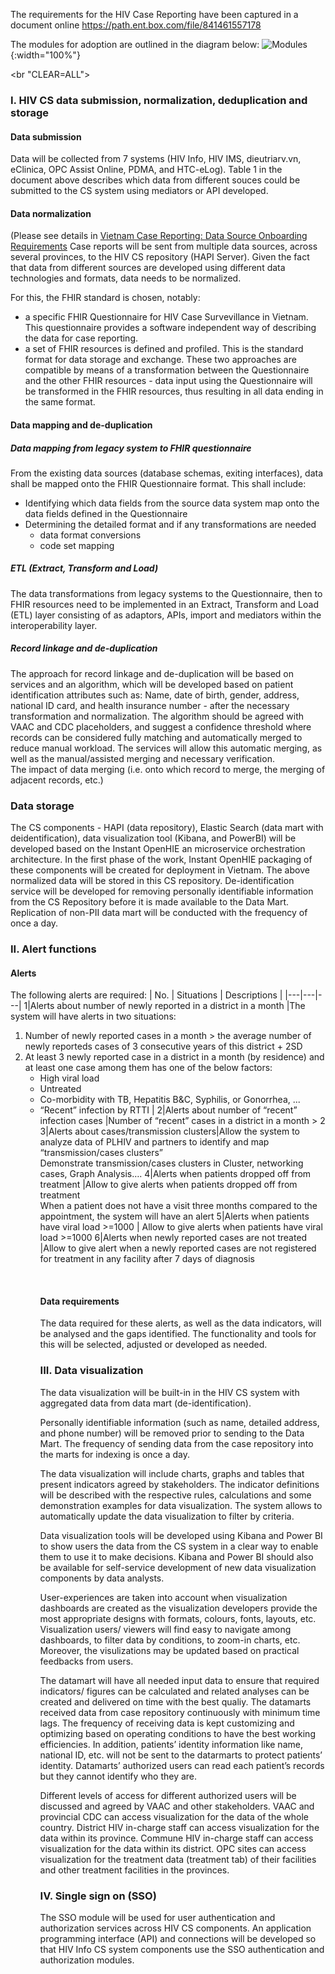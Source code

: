 
The requirements for the HIV Case Reporting have been captured in a document online
https://path.ent.box.com/file/841461557178

The modules for adoption are outlined in the diagram below:
![Modules](/assets/images/reqs_diagram.png "title"){:width="100%"}

<br "CLEAR=ALL">

### I. HIV CS data submission, normalization, deduplication and storage
#### Data submission
Data will be collected from 7 systems (HIV Info, HIV IMS, dieutriarv.vn, eClinica, OPC Assist Online, PDMA, and HTC-eLog). Table 1 in the document above  describes which data from different souces could be submitted to the CS system using mediators or API developed.  

####	Data normalization
(Please see details in [Vietnam Case Reporting: Data Source Onboarding Requirements](https://docs.google.com/document/d/1MFVBqnxeHU14SHqIeiuho9613yHi0dSc8CPGfG9B77w/edit#heading=h.3ijm8ookcy7i)
Case reports will be sent from multiple data sources, across several provinces, to the HIV CS repository (HAPI Server).  Given the fact that data from different sources are developed using different data technologies and formats, data needs to be normalized.  

For this, the FHIR standard is chosen, notably:  
* a specific FHIR Questionnaire for HIV Case Survevillance in Vietnam. This questionnaire provides a software independent way of describing the data for case reporting.
* a set of FHIR resources is defined and profiled. This is the standard format for data storage and exchange.
These two approaches are compatible by means of a transformation between the Questionnaire and the other FHIR resources - data input using the Questionnaire will be transformed in the FHIR resources, thus resulting in all data ending in the same format.

####	Data mapping and de-duplication
##### Data mapping from legacy system to FHIR questionnaire

From the existing data sources (database schemas, exiting interfaces), data shall be mapped onto the FHIR Questionnaire format.
This shall include:
- Identifying which data fields from the source data system map onto the data fields defined in the Questionnaire
- Determining the detailed format and if any transformations are needed
  - data format conversions
  - code set mapping
  
##### ETL (Extract, Transform and Load)
The data transformations from legacy systems to the Questionnaire, then to FHIR resources need to be implemented in an Extract, Transform and Load (ETL) layer consisting of as adaptors, APIs, import and mediators within the interoperability layer.

##### Record linkage and de-duplication
The approach for record linkage and de-duplication will be based on services and an algorithm, which will be developed based on patient identification attributes such as: Name, date of birth, gender, address, national ID card, and health insurance number - after the necessary transformation and normalization. The algorithm should be agreed with VAAC and CDC placeholders, and suggest a confidence threshold where records can be considered fully matching and automatically merged to reduce manual workload. The services will allow this automatic merging, as well as the manual/assisted merging and necessary verification.  
The impact of data merging (i.e. onto which record to merge, the merging of adjacent records, etc.)

###	Data storage
The CS components - HAPI (data repository), Elastic Search (data mart with deidentification), data visualization tool (Kibana, and PowerBI) will be developed based on the Instant OpenHIE an microservice orchestration architecture. In the first phase of the work, Instant OpenHIE packaging of these components will be created for deployment in Vietnam. 
The above normalized data will be stored in this CS repository. De-identification service will be developed for removing personally identifiable information from the CS Repository before it is made available to the Data Mart. Replication of non-PII data mart will be conducted with the frequency of once a day.

###  II. Alert functions 

#### Alerts
The following alerts are required:
| No. | Situations | Descriptions |
|---|---|---|
1|Alerts about number of newly reported in a district in a month  |The system will have alerts in two situations:<br/> <ol><li>	Number of newly reported cases in a month > the average number of newly reporteds cases of 3 consecutive years of this district + 2SD <li> At least 3 newly reported case in a district in a month (by residence) and at least one case among them has one of the below factors:  <ul> <li>	High viral load <li>Untreated <li>Co-morbidity with TB, Hepatitis B&C, Syphilis, or Gonorrhea, ... <li>“Recent” infection by RTTI |
2|Alerts about number of “recent” infection cases |Number of “recent” cases in a district in a month > 2 
3|Alerts about cases/transmission clusters|Allow the system to analyze data of PLHIV and partners to identify and map “transmission/cases clusters” <br/>Demonstrate transmission/cases clusters in Cluster, networking cases, Graph Analysis….
4|Alerts when  patients dropped off from treatment |Allow to give alerts when patients dropped off from treatment <br/> When a patient does not have a visit three months compared to the appointment, the system will have an alert 
5|Alerts when patients have viral load >=1000 | Allow to give alerts when patients have viral load >=1000
6|Alerts when newly reported cases are not treated |Allow to give alert when a newly reported cases are not registered for treatment in any facility after 7 days of diagnosis 

<br/>

#### Data requirements
The data required for these alerts, as well as the data indicators, will be analysed and the gaps identified. The functionality and tools for this will be selected, adjusted or developed as needed.

### III. Data visualization
The data visualization will be built-in in the HIV CS system with aggregated data from data mart (de-identification).  

Personally identifiable information (such as name, detailed address, and phone number) will be removed prior to sending to the Data Mart. The frequency of sending data from the case repository into the marts for indexing is once a day.  

The data visualization will include charts, graphs and tables that present indicators agreed by stakeholders. 
The indicator definitions will be described with the respective rules, calculations and some demonstration examples for data visualization. The system allows to automatically update the data visualization to filter by criteria.  

Data visualization tools will be developed using Kibana and Power BI to show users the data from the CS system in a clear way to enable them to use it to make decisions. Kibana and Power BI should also be available for self-service development of new data visualization components by data analysts.  

User-experiences are taken into account when visualization dashboards are created as the visualization developers provide the most appropriate designs with formats, colours, fonts, layouts, etc. Visualization users/ viewers will find easy to navigate among dashboards, to filter data by conditions, to zoom-in charts,  etc.  Moreover, the visulizations may be updated based on  practical feedbacks from users.  

The datamart will have all needed input data to ensure that required indicators/ figures can be calculated and related analyses can be created and delivered on time with the best qualiy. The datamarts received data from case repository continuously with minimum time lags. The frequency of receiving data is kept customizing and optimizing based on operating conditions to have  the best working efficiencies. In addition, patients’ identity information like name, national ID, etc. will not be sent to the datarmarts to protect patients’ identity. Datamarts’ authorized users can read each patient’s records but they cannot identify who they are.  

Different levels of access for different authorized users will be discussed and agreed by VAAC and other stakeholders. VAAC and provincial CDC can access visualization for the data of the whole country. District HIV in-charge staff can access visualization for the data within its province. Commune HIV in-charge staff can access visualization for the data within its district. OPC sites can access visualization for the treatment data (treatment tab) of their facilities and other treatment facilities in the provinces.

### IV. Single sign on (SSO)
The SSO module will be used for user authentication and authorization services across HIV CS components. An application programming interface (API) and connections will be developed so that HIV Info CS system components use the SSO authentication and authorization modules.

